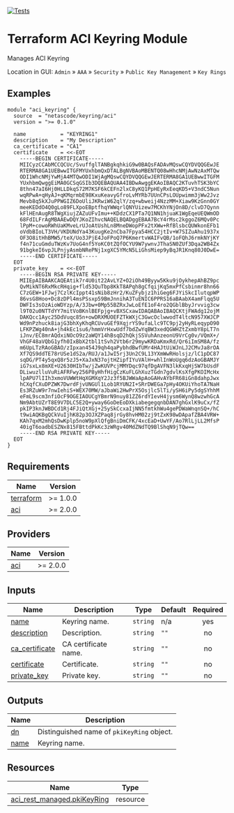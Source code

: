 <!-- BEGIN_TF_DOCS -->
[![Tests](https://github.com/netascode/terraform-aci-keyring/actions/workflows/test.yml/badge.svg)](https://github.com/netascode/terraform-aci-keyring/actions/workflows/test.yml)

# Terraform ACI Keyring Module

Manages ACI Keyring

Location in GUI:
`Admin` » `AAA` » `Security` » `Public Key Management` » `Key Rings`

## Examples

```hcl
module "aci_keyring" {
  source  = "netascode/keyring/aci"
  version = ">= 0.1.0"

  name           = "KEYRING1"
  description    = "My Description"
  ca_certificate = "CA1"
  certificate    = <<-EOT
    -----BEGIN CERTIFICATE-----
    MIICyzCCAbMCCQCUc/SvuffglTANBgkqhkiG9w0BAQsFADAvMQswCQYDVQQGEwJE
    RTERMA8GA1UEBwwITGFMYUxhbmQxDTALBgNVBAoMBENTQ08wHhcNMjAwNzAxMTQw
    ODI1WhcNMjYwMjA4MTQwODI1WjAgMQswCQYDVQQGEwJERTERMA8GA1UEBwwITGFM
    YUxhbmQwggEiMA0GCSqGSIb3DQEBAQUAA4IBDwAwggEKAoIBAQC2KTuvhTSK3bYC
    8thn47aI6Hj0HLLDkqS72M7KSF6kCEFn2lxC8yKQ1PpHEyRxEeqKD5+V3ndC5Nun
    wqRPwA+qHyAJ+qKMqrmbE98KxuKeavyGfroLvMYRb7UUnCPsLOUpwimm3jWw2Jvz
    Mevb8q5kXJuPPWGIZ6DoUliJKRwiW62qlY/zq+wbweij4NzzMM+Xiaw9KzGnn0GY
    meeKEDdO4Q0gLo89FLXpoEBptfhqYWWqrlQNYUizew7MCKhYNjOn8D/clvD7Qynn
    kFlHEnAugR8TWgXiujZAZuUFvImu++KDdzCX1PTa7Q1NN1hjuaK1WgEqeUEQWmOD
    68FdILFrAgMBAAEwDQYJKoZIhvcNAQELBQADggEBAA7BcY4rMsc2kggoZ6MQv0Pc
    lPpM+cowoRWhUaKMveLrUJoAtUshLn8MneDWopPFx2tXWw+RfBlsbcQUWkonEFb1
    oVdbBIoLT3VH/VKDUNdYa43KuugKe2nCba7Fpya54HCC2jtIv+W7SIZuAhu1937x
    OF3O8itHhBMW5/teX/Uo3JPjE4JoFPoQ7P6KmertvWAIFvQB/1oFQhJ6rmkNYjKY
    f4n71cuGmduTWzKv7UoG4nf5YoKC0tZQfOCYU9W7ywnvJThaSN0ZUf3Dqa2WB4Zx
    91bgkeI6vpJLPnjyAsmbNRePNj1xgXC5YMcN5LiGhsMiep9yBqJR1Knq80J0DwE=
    -----END CERTIFICATE-----
  EOT
  private_key    = <<-EOT
    -----BEGIN RSA PRIVATE KEY-----
    MIIEpAIBAAKCAQEAtik7r4U0it22AvLYZ+O2iOh49Byyw5Kku9jOykhepAhBZ9pc
    QvMikNT6RxMkcRHqig+fld53QuTbp8KkT8APqh8gCfqijKq5mxPfCsbinmr8hn66
    C7zGEW+1FJwj7CzlKcIppt41sNib8zHr2/KuZFybjz1hiGeg6FJYiSkcIlutqpWP
    86vsG8Hoo+Dc8zDPl4msPSsxp59BmJnnihA3TuENIC6PPRS16aBAabX4amFlqq5U
    DWFIs3sOzAioWDYzp/A/3Jbw+0Mp55BZRxJwLoEfE1oF4ro2QGblBbyJrvvig3cw
    l9T02u0NTTdYY7mitVoBKnlBEFpjg+vBXSCxawIDAQABAoIBAQCKtjFWAdg12ojM
    DAKQcc1Ayc25DdVuqc85n+owDRXMUOEFZTkWXjC3GwcOclwwodT4ltcN957XWJCP
    Wd9nPzhuck8iajG3bhXyKhqRCUvuGEf9XqjrYS9ufaLlc9TC9pj2yHyRLeqypO90
    LFKPZWg40nA+jh4kEc1su6/hmmVrHxwUdf7bdZwYqBW3xedQGWHZtZxmbY8pLT7n
    iJnv/EC8mrAQdxiNOcO9z2aWQY14hBsqD2hQkjSSVuhAnzeonU9VrCg0v/VQmX+/
    VhGF48aVQbG1yfh0IxBbX2tbl1tSvh2Vtb6r29mywKRDaKmxRd/Qr6iImSM8A/fz
    m6UpLTzRAoGBAO/zIpxan454J9qh4qaPybhdBwfUMr4HAJtUiWJnLJ2CMvJa8rOA
    Xf7QS9ddTE78rUSe1dS2a/RUJ/a1JwI5rj3Un2C9L13YXmWwRHolsjz/lC1pDC87
    sqDG/PT4y5qxQ8r5zJ5+XaJxN37ojtHZipfIYuVAlH+whlInWoUgq6dzAoGBAMJY
    iG7sxLx8mXE+U2630HIbTw/jZwKUVPcjMMYDqc97qfDgAVFN3lkKxqHjSW7bUsdF
    DLiwuzlluVuRiAFRFwy256P8yHhfHigCzKuFLGhXuzTGdn7gdvlKsXfgPKOIMcHx
    lpAPU7lIIh3xmoVUWWtHqXGMXqY2Jz3f5BJWWaApAoGAHvAYbFR68iGn8dahpJwx
    hCXqfCXuDPZWK7DwrdFjvUNGUl1Lob1RYUN2I+SRrDWEGa7pHy4OKUiYhoTA7NaH
    Es3RZuW9r7nwIehiS+WEX70MW/aJbaWi2HwPrX5Osjlc5lTi/ySH6iPy5dgSYhhM
    eFmL9scm3nfiOcF9OGEIAOUCgYBmrN9nuy81ZZ6rdYIevH4jysm6WynQ8wzwhGcA
    Nm9AbtUZrT8E9V7DLC5E2Q+yway6GoDeEoDXkiabegegqnbDAN7ghGxlK9uCx/fZ
    pkIP3knJWBDCd1Rj4FJiQtXGj+25ySkCcxaIjNN5fmtkhWu4gePDWaWnqnSQ+/hC
    t9wiAQKBgQCkVuIjhK82p3OJXZPaq8jrGy8hvHM02zj9tZxK98wDApafZBA4VRW+
    KAh7qxM2mhQsDwKplp5noW9pXlQfgBniDmCFK/4xcEaD+UwYF/Ao7RlLjLL2MfsP
    40igT6oadbESZNx815FBttdPkKc3zWRgv40MdZNdTQ9BlShqN9jTQw==
    -----END RSA PRIVATE KEY-----
  EOT
}
```

## Requirements

| Name | Version |
|------|---------|
| <a name="requirement_terraform"></a> [terraform](#requirement\_terraform) | >= 1.0.0 |
| <a name="requirement_aci"></a> [aci](#requirement\_aci) | >= 2.0.0 |

## Providers

| Name | Version |
|------|---------|
| <a name="provider_aci"></a> [aci](#provider\_aci) | >= 2.0.0 |

## Inputs

| Name | Description | Type | Default | Required |
|------|-------------|------|---------|:--------:|
| <a name="input_name"></a> [name](#input\_name) | Keyring name. | `string` | n/a | yes |
| <a name="input_description"></a> [description](#input\_description) | Description. | `string` | `""` | no |
| <a name="input_ca_certificate"></a> [ca\_certificate](#input\_ca\_certificate) | CA certificate name. | `string` | `""` | no |
| <a name="input_certificate"></a> [certificate](#input\_certificate) | Certificate. | `string` | `""` | no |
| <a name="input_private_key"></a> [private\_key](#input\_private\_key) | Private key. | `string` | `""` | no |

## Outputs

| Name | Description |
|------|-------------|
| <a name="output_dn"></a> [dn](#output\_dn) | Distinguished name of `pkiKeyRing` object. |
| <a name="output_name"></a> [name](#output\_name) | Keyring name. |

## Resources

| Name | Type |
|------|------|
| [aci_rest_managed.pkiKeyRing](https://registry.terraform.io/providers/CiscoDevNet/aci/latest/docs/resources/rest_managed) | resource |
<!-- END_TF_DOCS -->